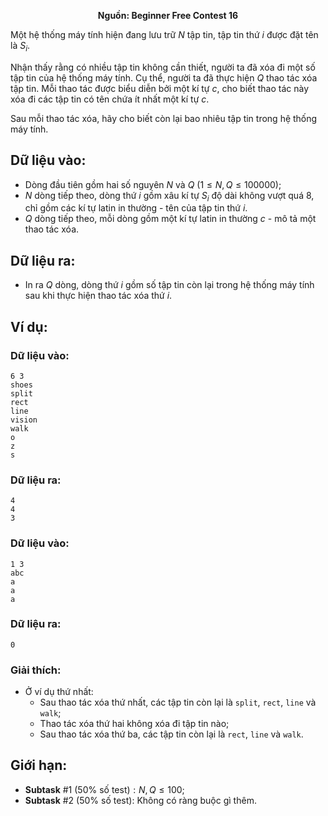 **<center>Nguồn: Beginner Free Contest 16</center>**

Một hệ thống máy tính hiện đang lưu trữ $N$ tập tin, tập tin thứ $i$ được đặt tên là $S_i$.

Nhận thấy rằng có nhiều tập tin không cần thiết, người ta đã xóa đi một số tập tin của hệ thống máy tính. Cụ thể, người ta đã thực hiện $Q$ thao tác xóa tập tin. Mỗi thao tác được biểu diễn bởi một kí tự $c$, cho biết thao tác này xóa đi các tập tin có tên chứa ít nhất một kí tự $c$.

Sau mỗi thao tác xóa, hãy cho biết còn lại bao nhiêu tập tin trong hệ thống máy tính.

## Dữ liệu vào:
- Dòng đầu tiên gồm hai số nguyên $N$ và $Q\ (1 ≤ N, Q ≤ 100000)$;
- $N$ dòng tiếp theo, dòng thứ $i$ gồm xâu kí tự $S_i$ độ dài không vượt quá $8$, chỉ gồm các kí tự latin in thường - tên của tập tin thứ $i$.
- $Q$ dòng tiếp theo, mỗi dòng gồm một kí tự latin in thường $c$ - mô tả một thao tác xóa.

## Dữ liệu ra:
- In ra $Q$ dòng, dòng thứ $i$ gồm số tập tin còn lại trong hệ thống máy tính sau khi thực hiện thao tác xóa thứ $i$.

## Ví dụ:
### Dữ liệu vào:
```
6 3
shoes
split
rect
line
vision
walk
o
z
s
```

### Dữ liệu ra:
```
4
4
3
```

### Dữ liệu vào:
```
1 3
abc
a
a
a
```

### Dữ liệu ra:
```
0
```

### Giải thích:
- Ở ví dụ thứ nhất:
    - Sau thao tác xóa thứ nhất, các tập tin còn lại là `split`, `rect`, `line` và `walk`;
    - Thao tác xóa thứ hai không xóa đi tập tin nào;
    - Sau thao tác xóa thứ ba, các tập tin còn lại là `rect`, `line` và `walk`.

## Giới hạn:
- **Subtask** $\#1\ (50\%\text{ số test}): N, Q ≤ 100$;
- **Subtask** $\#2\ (50\%\text{ số test}):$ Không có ràng buộc gì thêm.